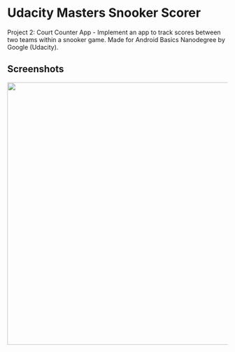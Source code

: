 # Udacity Masters Snooker Scorer

Project 2: Court Counter App - Implement an app to track scores between two teams within a snooker game. Made for Android Basics Nanodegree by Google (Udacity).

## Screenshots

<img src="https://raw.github.com/lpelczar/P2_Udacity_MastersSnookerScorer/master/screenshots/p2.png" width="600">
